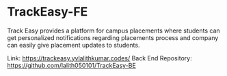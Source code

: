# TrackEasy-FE

Track Easy provides a platform for campus placements where students can get personalized notifications regarding placements process and company can easily give placement updates to students.

Link: https://trackeasy.yvlalithkumar.codes/
Back End Repository: https://github.com/lalith050101/TrackEasy-BE
